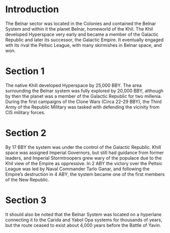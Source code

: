 # Introduction

The Belnar sector was located in the Colonies and contained the Belnar System and within it the planet Belnar, homeworld of the Khil.
The Khil developed Hyperspace very early and became a member of the Galactic Republic and later its successor, the Galactic Empire.
It eventually engaged wth its rival the Peltsic League, with many skirmishes in Belnar space, and  won.

# Section 1

The native Khill developed Hyperspace by 25,000 BBY.
The area surrounding the Belnar system was fully explored by 20,000 BBY, although by then the planet was a member of the Galactic Republic for two millenia.
During the first campaigns of the Clone Wars (Circa 22-29 BBY), the Third Army of the Republic Military was tasked with defending the vicinity from CIS military forces.

# Section 2

By 17 BBY the system was under the control of the Galactic Republic.
Khill space was assigned Imperial Governors, but still had guidance from former leaders, and Imperial Stormtroopers grew wary of the populace due to the Khil view of the Empire as oppressive.
In 2 ABY the victory over the Peltsic League was led by Naval Commander Tarlo Ganar, and following the Empire’s destruction in 4 ABY, the system became one of the first members of the New Republic.

# Section 3

It should also be noted that the Belnar System was located on a hyperlane connecting it to the Carida and Yabol Opa systems for thousands of years, but the route ceased to exist about 4,000 years before the Battle of Yavin.
